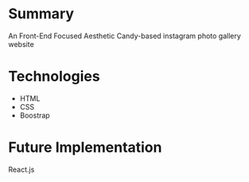 # Summary
An Front-End Focused Aesthetic Candy-based instagram photo gallery website

# Technologies
- HTML
- CSS
- Boostrap

# Future Implementation
React.js 
